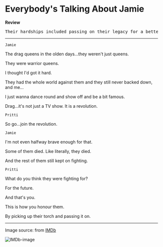 # Everybody's Talking About Jamie

**Review**

<pre>Their hardships included passing on their legacy for a better future.
</pre>

---

`Jamie`

<p>The drag queens in the olden days...they weren't just queens.</p>
<p>They were warrior queens.</p>
<p>I thought I'd got it hard.</p>
<p>They had the whole world against them and they still never backed down, and me...</p>
<p>I just wanna dance round and show off and be a bit famous.</p>

<p>Drag...it's not just a TV show.
It is a revolution.</p>

`Pritti`

<p>So go...join the revolution.</p>

`Jamie`

<p>I'm not even halfway brave enough for that. </p>
<p>Some of them died. Like literally, they died.</p>
<p>And the rest of them still kept on fighting.</p>

`Pritti`

<p>What do you think they were fighting for?
<p>For the future.</p>
<p>And that's you.</p>
<p>This is how you honour them.</p>
<p>By picking up their torch and passing it on.</p>

---

Image source: from [IMDb](https://www.imdb.com/title/tt8635092/?ref_=tt_mv_close)

![IMDb-image](https://m.media-amazon.com/images/M/MV5BOTE5MjI5NjYtMjM4YS00YTcxLTk2NDAtNjhmYjM0ZTE3ZWI5XkEyXkFqcGdeQXVyMTkxNjUyNQ@@._V1_.jpg)
